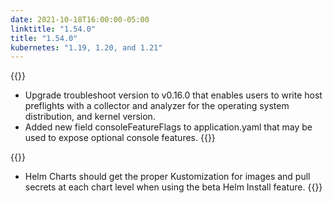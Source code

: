 ```yaml
---
date: 2021-10-18T16:00:00-05:00
linktitle: "1.54.0"
title: "1.54.0"
kubernetes: "1.19, 1.20, and 1.21"
---
```


{{<features>}}
* Upgrade troubleshoot version to v0.16.0 that enables users to write host preflights with a collector and analyzer for the operating system distribution, and kernel version.
* Added new field consoleFeatureFlags to application.yaml that may be used to expose optional console features.
{{</features>}}

{{<fixes>}}
* Helm Charts should get the proper Kustomization for images and pull secrets at each chart level when using the beta Helm Install feature.
{{</fixes>}}
